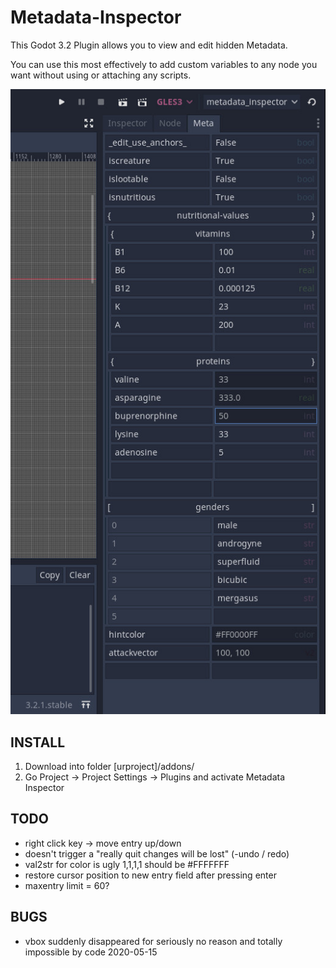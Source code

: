 Metadata-Inspector
==================

This Godot 3.2 Plugin allows you to view and edit hidden Metadata.

You can use this most effectively to add custom variables to any node you want without using or attaching any scripts.


[![demo1](/demo1.jpg)](#)

INSTALL
-------

1. Download into folder [urproject]/addons/
2. Go Project -> Project Settings -> Plugins and activate Metadata Inspector

TODO
----
- right click key -> move entry up/down
- doesn't trigger a "really quit changes will be lost" 
(-undo / redo)
- val2str for color is ugly 1,1,1,1 should be #FFFFFFF
- restore cursor position to new entry field after pressing enter
- maxentry limit = 60?

BUGS
----
- vbox suddenly disappeared for seriously no reason and totally impossible by code 2020-05-15
